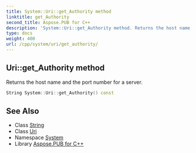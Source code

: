 ```yaml
---
title: System::Uri::get_Authority method
linktitle: get_Authority
second_title: Aspose.PUB for C++
description: 'System::Uri::get_Authority method. Returns the host name and the port number for a server in C++.'
type: docs
weight: 400
url: /cpp/system/uri/get_authority/
---
```

## Uri::get_Authority method


Returns the host name and the port number for a server.

```cpp
String System::Uri::get_Authority() const
```

## See Also

* Class [String](../../string/)
* Class [Uri](../)
* Namespace [System](../../)
* Library [Aspose.PUB for C++](../../../)
